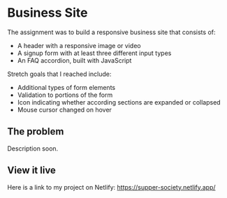 # Business Site
The assignment was to build a responsive business site that consists of:
- A header with a responsive image or video
- A signup form with at least three different input types
- An FAQ accordion, built with JavaScript

Stretch goals that I reached include:
- Additional types of form elements
- Validation to portions of the form
- Icon indicating whether according sections are expanded or collapsed
- Mouse cursor changed on hover

## The problem
Description soon.

## View it live
Here is a link to my project on Netlify: https://supper-society.netlify.app/